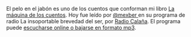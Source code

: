 <html><body><p>El pelo en el jabón es uno de los cuentos que conforman mi libro <a href="http://www.juanjoconti.com.ar/cuentos/" target="_blank">La máquina de los cuentos</a>. Hoy fue leído por <a href="http://twitter.com/mexber" target="_blank">@mexber </a>en su programa de radio La insoportable brevedad del ser, por <a href="http://www.radiocalania.com/" target="_blank">Radio Calaña</a>. El programa puede <a href="http://www.ivoox.com/insoportable-brevedad-del-ser-041011-audios-mp3_rf_825106_1.html" target="_blank">escucharse online o bajarse en formato mp3</a>.</p></body></html>